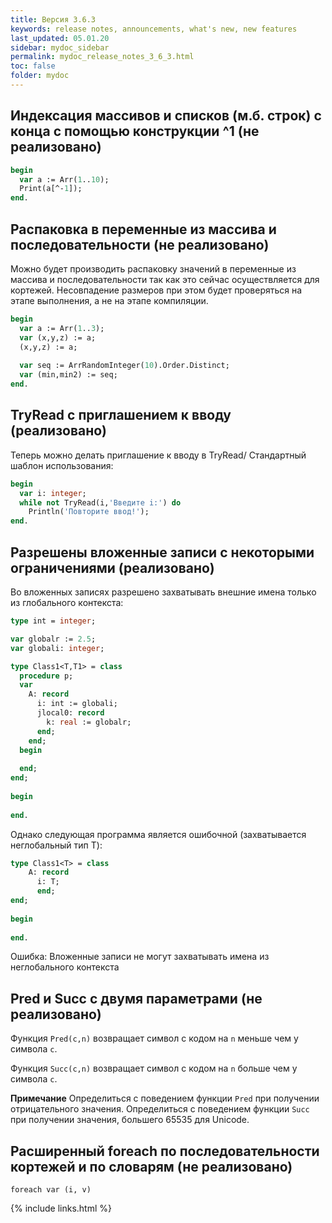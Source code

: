 ```yaml
---
title: Версия 3.6.3
keywords: release notes, announcements, what's new, new features
last_updated: 05.01.20
sidebar: mydoc_sidebar
permalink: mydoc_release_notes_3_6_3.html
toс: false
folder: mydoc
---
```

## Индексация массивов и списков (м.б. строк) с конца с помощью конструкции ^1 (не реализовано)
```pascal
begin
  var a := Arr(1..10);
  Print(a[^-1]);
end.
```

## Распаковка в переменные из массива и последовательности (не реализовано)

Можно будет производить распаковку значений в переменные из массива и последовательности так как это сейчас осуществляется для кортежей. Несовпадение размеров при этом будет проверяться на этапе выполнения, а не на этапе компиляции.

```pascal
begin
  var a := Arr(1..3);
  var (x,y,z) := a;
  (x,y,z) := a;
  
  var seq := ArrRandomInteger(10).Order.Distinct;
  var (min,min2) := seq;
end.
```

## TryRead с приглашением к вводу (реализовано)

Теперь можно делать приглашение к вводу в TryRead/ Стандартный шаблон использования: 

```pascal
begin
  var i: integer;
  while not TryRead(i,'Введите i:') do
    Println('Повторите ввод!');
end.
```

## Разрешены вложенные записи с некоторыми ограничениями (реализовано)

Во вложенных записях разрешено захватывать внешние имена только из глобального контекста:
```pascal
type int = integer;

var globalr := 2.5;
var globali: integer;

type Class1<T,T1> = class
  procedure p;
  var
    A: record
      i: int := globali;
      jlocal0: record
        k: real := globalr;
      end;
    end;
  begin
    
  end;  
end;  
  
begin
  
end.
```
Однако следующая программа является ошибочной (захватывается неглобальный тип T):
```pascal
type Class1<T> = class
    A: record
      i: T;
      end;
end;  
  
begin
  
end.
```
Ошибка: Вложенные записи не могут захватывать имена из неглобального контекста


## Pred и Succ с двумя параметрами (не реализовано)

Функция `Pred(c,n)` возвращает символ с кодом на `n` меньше чем у символа `c`.

Функция `Succ(c,n)` возвращает символ с кодом на `n` больше чем у символа `c`.

**Примечание** Определиться с поведением функции `Pred` при получении отрицательного значения. Определиться с поведением функции `Succ` при получении значения, большего 65535 для Unicode.

## Расширенный foreach по последовательности кортежей и по словарям (не реализовано)
```
foreach var (i, v)
```

{% include links.html %}
